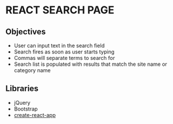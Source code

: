 # REACT SEARCH PAGE

## Objectives
* User can input text in the search field
* Search fires as soon as user starts typing
* Commas will separate terms to search for
* Search list is populated with results that match the site name or category name

## Libraries
* jQuery
* Bootstrap
* [create-react-app](https://github.com/facebookincubator/create-react-app)

